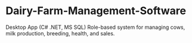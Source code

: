 # Dairy-Farm-Management-Software
Desktop App (C# .NET, MS SQL)  Role-based system for managing cows, milk production, breeding, health, and sales. 
